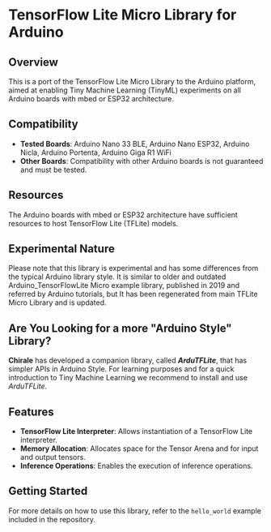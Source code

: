 
# TensorFlow Lite Micro Library for Arduino

## Overview

This is a port of the TensorFlow Lite Micro Library to the Arduino platform, aimed at enabling Tiny Machine Learning (TinyML) experiments on all Arduino boards with mbed or ESP32 architecture.

## Compatibility

- **Tested Boards**: Arduino Nano 33 BLE, Arduino Nano ESP32, Arduino Nicla, Arduino Portenta, Arduino Giga R1 WiFi
- **Other Boards**: Compatibility with other Arduino boards is not guaranteed and must be tested.

## Resources

The Arduino boards with mbed or ESP32 architecture have sufficient resources to host TensorFlow Lite (TFLite) models.

## Experimental Nature

Please note that this library is experimental and has some differences from the typical Arduino library style.
It is similar to older and outdated Arduino_TensorFlowLite Micro example library, published in 2019 and referred by Arduino tutorials, but It has been regenerated from main TFLite Micro Library and is updated.

## Are You Looking for a more "Arduino Style" Library?

**Chirale** has developed a companion library, called ***ArduTFLite***, that has simpler APIs in Arduino Style. For learning purposes and for a quick introduction to Tiny Machine Learning we recommend to install and use *ArduTFLite*.

## Features

- **TensorFlow Lite Interpreter**: Allows instantiation of a TensorFlow Lite interpreter.
- **Memory Allocation**: Allocates space for the Tensor Arena and for input and output tensors.
- **Inference Operations**: Enables the execution of inference operations.

## Getting Started

For more details on how to use this library, refer to the `hello_world` example included in the repository.


